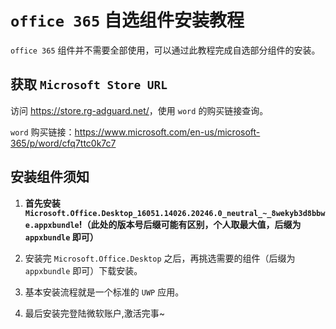 # `office 365` 自选组件安装教程

`office 365` 组件并不需要全部使用，可以通过此教程完成自选部分组件的安装。

## 获取 `Microsoft Store URL`

访问 <https://store.rg-adguard.net/>，使用 `word` 的购买链接查询。

`word` 购买链接：<https://www.microsoft.com/en-us/microsoft-365/p/word/cfq7ttc0k7c7>

## 安装组件须知

1. **首先安装 `Microsoft.Office.Desktop_16051.14026.20246.0_neutral_~_8wekyb3d8bbwe.appxbundle`!（此处的版本号后缀可能有区别，个人取最大值，后缀为 `appxbundle` 即可）**

2. 安装完 `Microsoft.Office.Desktop` 之后，再挑选需要的组件（后缀为 `appxbundle` 即可）下载安装。

3. 基本安装流程就是一个标准的 `UWP` 应用。

4. 最后安装完登陆微软账户,激活完事~
